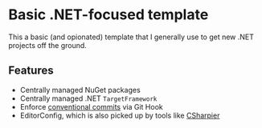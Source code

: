 # Basic .NET-focused template

This a basic (and opionated) template that I generally use to get new .NET projects off the ground.

## Features

- Centrally managed NuGet packages
- Centrally managed .NET `TargetFramework`
- Enforce [conventional commits](https://www.conventionalcommits.org/) via Git Hook
- EditorConfig, which is also picked up by tools like [CSharpier](https://csharpier.com/)
